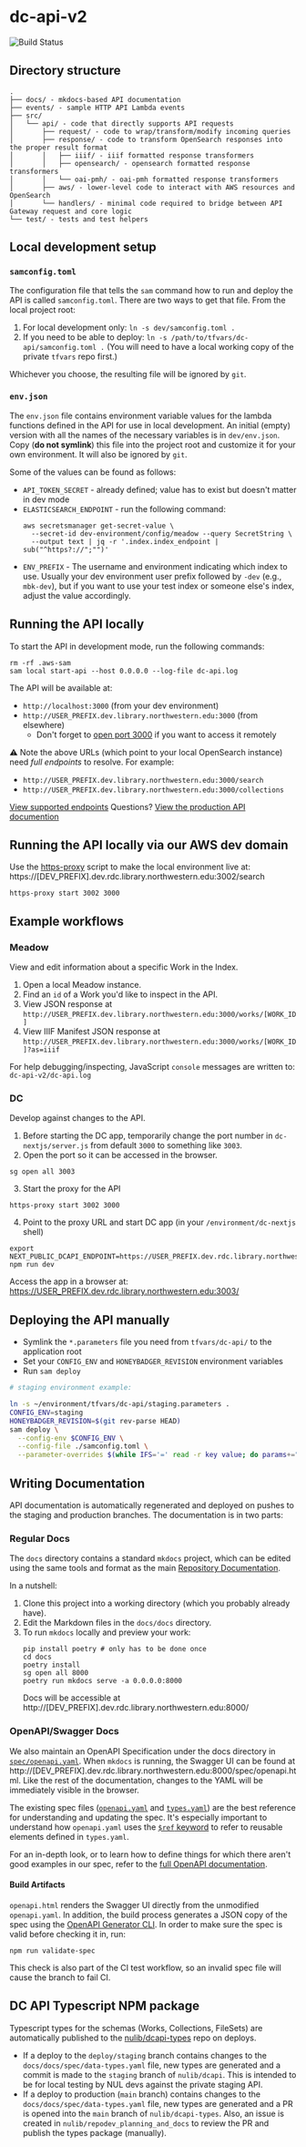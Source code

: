 # dc-api-v2

![Build Status](https://github.com/nulib/dc-api-v2/actions/workflows/build.yml/badge.svg)

## Directory structure

```
.
├── docs/ - mkdocs-based API documentation
├── events/ - sample HTTP API Lambda events
├── src/
│   └── api/ - code that directly supports API requests
│       ├── request/ - code to wrap/transform/modify incoming queries
│       ├── response/ - code to transform OpenSearch responses into the proper result format
│       │   ├── iiif/ - iiif formatted response transformers
│       │   ├── opensearch/ - opensearch formatted response transformers
│       │   └── oai-pmh/ - oai-pmh formatted response transformers
│       ├── aws/ - lower-level code to interact with AWS resources and OpenSearch
│       └── handlers/ - minimal code required to bridge between API Gateway request and core logic
└── test/ - tests and test helpers
```

## Local development setup

### `samconfig.toml`

The configuration file that tells the `sam` command how to run and deploy the API is called `samconfig.toml`. There are two ways to get that file. From the local project root:

1. For local development only: `ln -s dev/samconfig.toml .`
2. If you need to be able to deploy: `ln -s /path/to/tfvars/dc-api/samconfig.toml .` (You will need to have a local working copy of the private `tfvars` repo first.)

Whichever you choose, the resulting file will be ignored by `git`.

### `env.json`

The `env.json` file contains environment variable values for the lambda functions defined in the API for use in local development. An initial (empty) version with all the names of the necessary variables is in `dev/env.json`. Copy (**do not symlink**) this file into the project root and customize it for your own environment. It will also be ignored by `git`.

Some of the values can be found as follows:

- `API_TOKEN_SECRET` - already defined; value has to exist but doesn't matter in dev mode
- `ELASTICSEARCH_ENDPOINT` - run the following command:
  ```
  aws secretsmanager get-secret-value \
    --secret-id dev-environment/config/meadow --query SecretString \
    --output text | jq -r '.index.index_endpoint | sub("^https?://";"")'
  ```
- `ENV_PREFIX` - The username and environment indicating which index to use. Usually your dev environment user prefix followed by `-dev` (e.g., `mbk-dev`), but if you want to use your test index or someone else's index, adjust the value accordingly.

## Running the API locally

To start the API in development mode, run the following commands:

```
rm -rf .aws-sam
sam local start-api --host 0.0.0.0 --log-file dc-api.log
```

The API will be available at:

- `http://localhost:3000` (from your dev environment)
- `http://USER_PREFIX.dev.library.northwestern.edu:3000` (from elsewhere)
  - Don't forget to [open port 3000](https://github.com/nulib/aws-developer-environment#convenience-scripts) if you want to access it remotely

⚠️ Note the above URLs (which point to your local OpenSearch instance) need _full endpoints_ to resolve. For example:

- `http://USER_PREFIX.dev.library.northwestern.edu:3000/search`
- `http://USER_PREFIX.dev.library.northwestern.edu:3000/collections`

[View supported endpoints](https://api.dc.library.northwestern.edu/docs/v2/spec/openapi.html) Questions? [View the production API documention](https://api.dc.library.northwestern.edu/)

## Running the API locally via our AWS dev domain

Use the [https-proxy](https://github.com/nulib/aws-developer-environment#convenience-scripts) script to make the local environment live at: https://[DEV_PREFIX].dev.rdc.library.northwestern.edu:3002/search

```
https-proxy start 3002 3000
```

## Example workflows

### Meadow

View and edit information about a specific Work in the Index.

1. Open a local Meadow instance.
2. Find an `id` of a Work you'd like to inspect in the API.
3. View JSON response at `http://USER_PREFIX.dev.library.northwestern.edu:3000/works/[WORK_ID]`
4. View IIIF Manifest JSON response at `http://USER_PREFIX.dev.library.northwestern.edu:3000/works/[WORK_ID]?as=iiif`

For help debugging/inspecting, JavaScript `console` messages are written to: `dc-api-v2/dc-api.log`

### DC

Develop against changes to the API.

1. Before starting the DC app, temporarily change the port number in `dc-nextjs/server.js` from default `3000` to something like `3003`.
2. Open the port so it can be accessed in the browser.

```
sg open all 3003
```

3. Start the proxy for the API

```
https-proxy start 3002 3000
```

4. Point to the proxy URL and start DC app (in your `/environment/dc-nextjs` shell)

```
export NEXT_PUBLIC_DCAPI_ENDPOINT=https://USER_PREFIX.dev.rdc.library.northwestern.edu:3002
npm run dev
```

Access the app in a browser at: https://USER_PREFIX.dev.rdc.library.northwestern.edu:3003/

## Deploying the API manually

- Symlink the `*.parameters` file you need from `tfvars/dc-api/` to the application root
- Set your `CONFIG_ENV` and `HONEYBADGER_REVISION` environment variables
- Run `sam deploy`

```sh
# staging environment example:

ln -s ~/environment/tfvars/dc-api/staging.parameters .
CONFIG_ENV=staging
HONEYBADGER_REVISION=$(git rev-parse HEAD)
sam deploy \
  --config-env $CONFIG_ENV \
  --config-file ./samconfig.toml \
  --parameter-overrides $(while IFS='=' read -r key value; do params+=" $key=$value"; done < ./$CONFIG_ENV.parameters && echo "$params HoneybadgerRevision=$HONEYBADGER_REVISION")
```

## Writing Documentation

API documentation is automatically regenerated and deployed on pushes to the staging and production branches. The documentation is in two parts:

### Regular Docs

The `docs` directory contains a standard `mkdocs` project, which can be edited using the same tools and format as the main [Repository Documentation](http://docs.rdc.library.northwestern.edu/#contributing).

In a nutshell:

1. Clone this project into a working directory (which you probably already have).
2. Edit the Markdown files in the `docs/docs` directory.
3. To run `mkdocs` locally and preview your work:
   ```shell
   pip install poetry # only has to be done once
   cd docs
   poetry install
   sg open all 8000
   poetry run mkdocs serve -a 0.0.0.0:8000
   ```
   Docs will be accessible at http://[DEV_PREFIX].dev.rdc.library.northwestern.edu:8000/

### OpenAPI/Swagger Docs

We also maintain an OpenAPI Specification under the docs directory in [`spec/openapi.yaml`](docs/docs/spec/openapi.yaml). When `mkdocs` is running, the Swagger UI can be found at http://[DEV_PREFIX].dev.rdc.library.northwestern.edu:8000/spec/openapi.html. Like the rest of the documentation, changes to the YAML will be immediately visible in the browser.

The existing spec files ([`openapi.yaml`](docs/docs/spec/openapi.yaml) and [`types.yaml`](docs/docs/spec/types.yaml)) are the best reference for understanding and updating the spec. It's especially important to understand how `openapi.yaml` uses the [`$ref` keyword](https://swagger.io/docs/specification/using-ref/) to refer to reusable elements defined in `types.yaml`.

For an in-depth look, or to learn how to define things for which there aren't good examples in our spec, refer to the [full OpenAPI documentation](https://swagger.io/docs/specification/).

#### Build Artifacts

`openapi.html` renders the Swagger UI directly from the unmodified `openapi.yaml`. In addition, the build process generates a JSON copy of the spec using the [OpenAPI Generator CLI](https://openapi-generator.tech). In order to make sure the spec is valid before checking it in, run:

```shell
npm run validate-spec
```

This check is also part of the CI test workflow, so an invalid spec file will cause the branch to fail CI.

## DC API Typescript NPM package

Typescript types for the schemas (Works, Collections, FileSets) are automatically published to the [nulib/dcapi-types](https://github.com/nulib/dcapi-types) repo on deploys.

- If a deploy to the `deploy/staging` branch contains changes to the `docs/docs/spec/data-types.yaml` file, new types are generated and a commit is made to the `staging` branch of `nulib/dcapi`. This is intended to be for local testing by NUL devs against the private staging API.
- If a deploy to production (`main` branch) contains changes to the `docs/docs/spec/data-types.yaml` file, new types are generated and a PR is opened into the `main` branch of `nulib/dcapi-types`. Also, an issue is created in `nulib/repodev_planning_and_docs` to review the PR and publish the types package (manually).
